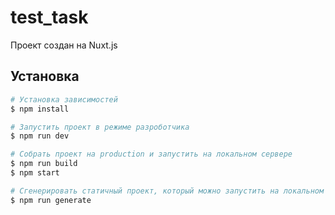 # test_task

Проект создан на Nuxt.js

## Установка

``` bash
# Установка зависимостей
$ npm install 

# Запустить проект в режиме разроботчика
$ npm run dev

# Собрать проект на production и запустить на локальном сервере
$ npm run build
$ npm start

# Сгенерировать статичный проект, который можно запустить на локальном или удалённом сервере
$ npm run generate
```
